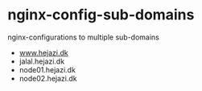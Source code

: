 nginx-config-sub-domains
========================

nginx-configurations to multiple sub-domains

+ www.hejazi.dk
+ jalal.hejazi.dk
+ node01.hejazi.dk
+ node02.hejazi.dk
